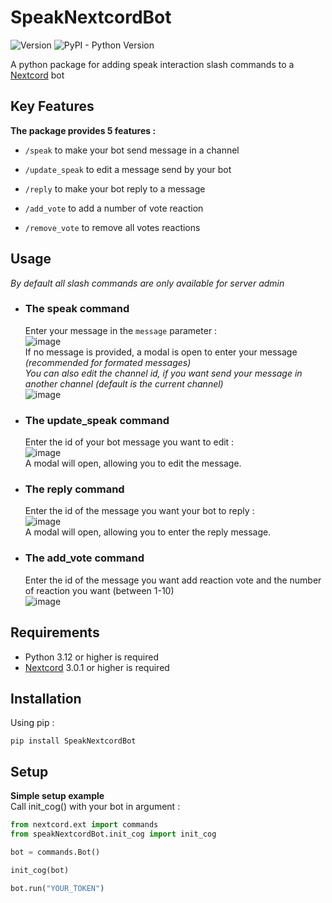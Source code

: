 # SpeakNextcordBot
![Version](https://img.shields.io/pypi/v/SpeakNextcordBot?color=blue) ![PyPI - Python Version](https://img.shields.io/pypi/pyversions/SpeakNextcordBot)

A python package for adding speak interaction slash commands to a [Nextcord](https://github.com/nextcord/nextcord) bot

## Key Features

**The package provides 5 features :**

  * ```/speak``` to make your bot send message in a channel
  * ```/update_speak``` to edit a message send by your bot
  * ```/reply``` to make your bot reply to a message

  * ```/add_vote``` to add a number of vote reaction
  * ```/remove_vote``` to remove all votes reactions

## Usage

*By default all slash commands are only available for server admin*

* ### The speak command
     Enter your message in the ```message``` parameter :  
     ![image](https://github.com/user-attachments/assets/9966647d-a425-4110-a0e3-1e26f7cc779c)  
     If no message is provided, a modal is open to enter your message *(recommended for formated messages)*  
     *You can also edit the channel id, if you want send your message in another channel (default is the current channel)*  
     ![image](https://github.com/user-attachments/assets/c5270ca0-63d2-4e80-b4c5-d47c76c19960)

* ### The update_speak command
     Enter the id of your bot message you want to edit :  
     ![image](https://github.com/user-attachments/assets/657f892d-c14f-48d5-b034-77cff1045543)  
     A modal will open, allowing you to edit the message.

* ### The reply command
     Enter the id of the message you want your bot to reply :    
     ![image](https://github.com/user-attachments/assets/1da546a0-aac1-4636-a351-5b5f4b5eaaef)  
     A modal will open, allowing you to enter the reply message.

* ### The add_vote command
     Enter the id of the message you want add reaction vote and the number of reaction you want (between 1-10)  
    ![image](https://github.com/user-attachments/assets/1e8f4676-337d-4e43-93f5-ee97675e2ad7)

## Requirements

* Python 3.12 or higher is required
* [Nextcord](https://github.com/nextcord/nextcord) 3.0.1 or higher is required

## Installation

Using pip :

```
pip install SpeakNextcordBot
```

## Setup
**Simple setup example**  
Call init_cog() with your bot in argument :

```py
from nextcord.ext import commands
from speakNextcordBot.init_cog import init_cog

bot = commands.Bot()

init_cog(bot)

bot.run("YOUR_TOKEN")
```
